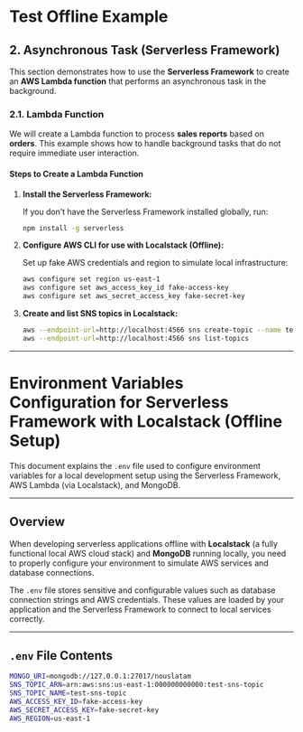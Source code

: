 # Test Offline Example

## 2. Asynchronous Task (Serverless Framework)

This section demonstrates how to use the **Serverless Framework** to create an **AWS Lambda function** that performs an asynchronous task in the background.

### 2.1. Lambda Function

We will create a Lambda function to process **sales reports** based on **orders**. This example shows how to handle background tasks that do not require immediate user interaction.

#### Steps to Create a Lambda Function

1. **Install the Serverless Framework:**

   If you don’t have the Serverless Framework installed globally, run:

   ```bash
   npm install -g serverless
   ```

2. **Configure AWS CLI for use with Localstack (Offline):**

   Set up fake AWS credentials and region to simulate local infrastructure:

   ```bash
   aws configure set region us-east-1
   aws configure set aws_access_key_id fake-access-key
   aws configure set aws_secret_access_key fake-secret-key
   ```

3. **Create and list SNS topics in Localstack:**

   ```bash
   aws --endpoint-url=http://localhost:4566 sns create-topic --name test-sns-topic
   aws --endpoint-url=http://localhost:4566 sns list-topics
   ```

---

# Environment Variables Configuration for Serverless Framework with Localstack (Offline Setup)

This document explains the `.env` file used to configure environment variables for a local development setup using the Serverless Framework, AWS Lambda (via Localstack), and MongoDB.

---

## Overview

When developing serverless applications offline with **Localstack** (a fully functional local AWS cloud stack) and **MongoDB** running locally, you need to properly configure your environment to simulate AWS services and database connections.

The `.env` file stores sensitive and configurable values such as database connection strings and AWS credentials. These values are loaded by your application and the Serverless Framework to connect to local services correctly.

---

## `.env` File Contents

```bash
MONGO_URI=mongodb://127.0.0.1:27017/nouslatam
SNS_TOPIC_ARN=arn:aws:sns:us-east-1:000000000000:test-sns-topic
SNS_TOPIC_NAME=test-sns-topic
AWS_ACCESS_KEY_ID=fake-access-key
AWS_SECRET_ACCESS_KEY=fake-secret-key
AWS_REGION=us-east-1
```